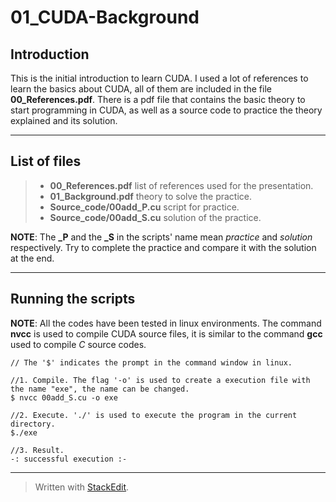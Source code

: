 01_CUDA-Background
===================

Introduction
-------------
This is the initial introduction to learn CUDA. I used a lot of references to learn the basics about CUDA, all of them are included in the file **00_References.pdf**. 
There is a pdf file that contains the basic theory to start programming in CUDA, as well as a source code to practice the theory explained and its solution.

-------------

List of files
-------------
> * **00_References.pdf** list of references used for the presentation.
> * **01_Background.pdf** theory to solve the practice.
> * **Source_code/00add_P.cu** script for practice.
> * **Source_code/00add_S.cu** solution of the practice.

**NOTE**: The **_P** and the **_S** in the scripts' name mean *practice* and *solution* respectively. Try to complete the practice and compare it with the solution at the end.

-------------

Running the scripts
-------------

**NOTE**: All the codes have been tested in linux environments. The command **nvcc** is used to compile CUDA source files, it is similar to the command **gcc** used to compile *C* source codes.

```
// The '$' indicates the prompt in the command window in linux.

//1. Compile. The flag '-o' is used to create a execution file with the name "exe", the name can be changed. 
$ nvcc 00add_S.cu -o exe

//2. Execute. './' is used to execute the program in the current directory.
$./exe  

//3. Result.
-: successful execution :-
```
-------------


> Written with [StackEdit](https://stackedit.io/).
